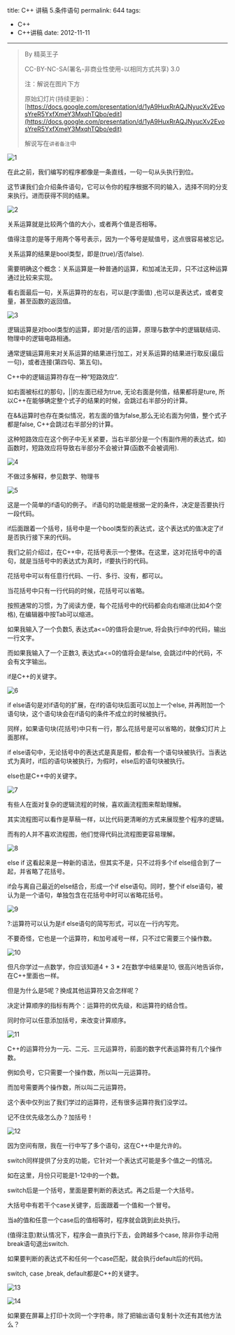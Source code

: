 title: C++ 讲稿 5.条件语句
permalink: 644
tags:
  - C++
  - C++讲稿
date: 2012-11-11
---

> By 精英王子
>
>   CC-BY-NC-SA(署名-非商业性使用-以相同方式共享) 3.0
>
> 注：解说在图片下方
>
> 原始幻灯片(持续更新)：[https://docs.google.com/presentation/d/1yA9HuxRrAQJNyucXv2EvosYreR5YxfXmeY3MxqhTQbo/edit](https://docs.google.com/presentation/d/1yA9HuxRrAQJNyucXv2EvosYreR5YxfXmeY3MxqhTQbo/edit)
>
>   解说写在`讲者备注`中

![1](http://i.minus.com/i2Xi8DKvPSa13.png)

在此之前，我们编写的程序都像是一条直线，一句一句从头执行到位。

这节课我们会介绍条件语句，它可以令你的程序根据不同的输入，选择不同的分支来执行。进而获得不同的结果。

![2](http://i.minus.com/iWpOhWEf2zz2q.png)

关系运算就是比较两个值的大小，或者两个值是否相等。

值得注意的是等于用两个等号表示，因为一个等号是赋值号，这点很容易被忘记。

关系运算的结果是bool类型，即是(true)/否(false).

需要明确这个概念：关系运算是一种普通的运算，和加减法无异，只不过这种运算通过比较来实现。

看右面最后一句，关系运算符的左右，可以是(字面值) ,也可以是表达式，或者变量，甚至函数的返回值。

![3](http://i.minus.com/ibwbbB29fQJ6ra.png)

逻辑运算是对bool类型的运算，即对是/否的运算，原理与数学中的逻辑联结词、物理中的逻辑电路相通。

通常逻辑运算用来对关系运算的结果进行加工，对关系运算的结果进行取反(最后一句)，或者连接(第四句、第五句)。

C++中的逻辑运算符存在一种“短路效应”.

如右面被标红的那句，||的左面已经为true, 无论右面是何值，结果都将是ture, 所以C++在能够确定整个式子的结果的时候，会跳过右半部分的计算。

在&amp;&amp;运算时也存在类似情况，若左面的值为false,那么无论右面为何值，整个式子都是false, C++会跳过右半部分的计算。

这种短路效应在这个例子中无关紧要，当右半部分是一个(有副作用的表达式，如)函数时，短路效应将导致右半部分不会被计算(函数不会被调用).

![4](http://i.minus.com/ie7xWniMuoiSr.png)

不做过多解释，参见数学、物理书

![5](http://i.minus.com/i5XlXwDEjlF7A.png)

这是一个简单的if语句的例子。
if语句的功能是根据一定的条件，决定是否要执行一段代码。

if后面跟着一个括号，括号中是一个bool类型的表达式，这个表达式的值决定了if是否执行接下来的代码。

我们之前介绍过，在C++中，花括号表示一个整体。在这里，这对花括号中的语句，就是当括号中的表达式为真时，if要执行的代码。

花括号中可以有任意行代码、一行、多行、没有，都可以。

当花括号中只有一行代码的时候，花括号可以省略。

按照通常的习惯，为了阅读方便，每个花括号中的代码都会向右缩进(比如4个空格), 在编辑器中按Tab可以缩进。

如果我输入了一个负数5, 表达式a&lt;=0的值将会是true, 将会执行if中的代码，输出一行文字。

而如果我输入了一个正数3, 表达式a&lt;=0的值将会是false, 会跳过if中的代码，不会有文字输出。

if是C++的关键字。

![6](http://i.minus.com/itecfai5SoV5W.png)

if else语句是对if语句的扩展，在if的语句块后面可以加上一个else, 并再附加一个语句块，这个语句块会在if语句的条件不成立的时候被执行。

同样，如果语句块(花括号)中只有一行，那么花括号是可以省略的，就像幻灯片上面那样。

if else语句中，无论括号中的表达式是真是假，都会有一个语句块被执行。当表达式为真时，if后的语句块被执行，为假时，else后的语句块被执行。

else也是C++中的关键字。

![7](http://i.minus.com/iJCvCu27anwRa.png)

有些人在面对复杂的逻辑流程的时候，喜欢画流程图来帮助理解。

其实流程图可以看作是草稿一样，以比代码更清晰的方式来展现整个程序的逻辑。

而有的人并不喜欢流程图，他们觉得代码比流程图更容易理解。

![8](http://i.minus.com/i1fCI3mIYYIKa.png)

else if 这看起来是一种新的语法，但其实不是，只不过将多个if else组合到了一起，并省略了花括号。

if会与离自己最近的else结合，形成一个if else语句。同时，整个if else语句，被认为是一个语句，单独包含在花括号中时可以省略花括号。

![9](http://i.minus.com/iQYO43z891Pmz.png)

?:运算符可以认为是if else语句的简写形式，可以在一行内写完。

不要奇怪，它也是一个运算符，和加号减号一样，只不过它需要三个操作数。

![10](http://i.minus.com/ibjvVAuzVtT4c1.png)

但凡你学过一点数学，你应该知道4 + 3 * 2在数学中结果是10, 很高兴地告诉你，在C++里面也一样。

但是为什么是5呢？换成其他运算符又会怎样呢？

决定计算顺序的指标有两个：运算符的优先级，和运算符的结合性。

同时你可以任意添加括号，来改变计算顺序。

![11](http://i.minus.com/iY2Zwmd14bKI6.png)

C++的运算符分为一元、二元、三元运算符，前面的数字代表运算符有几个操作数。

例如负号，它只需要一个操作数，所以叫一元运算符。

而加号需要两个操作数，所以叫二元运算符。

这个表中仅列出了我们学过的运算符，还有很多运算符我们没学过。

记不住优先级怎么办？加括号！

![12](http://i.minus.com/iGS7JEX26kNMW.png)

因为空间有限，我在一行中写了多个语句，这在C++中是允许的。

switch同样提供了分支的功能，它针对一个表达式可能是多个值之一的情况。

如在这里，月份只可能是1-12中的一个数。

switch后是一个括号，里面是要判断的表达式。再之后是一个大括号。

大括号中有若干个case关键字，后面跟着一个值和一个冒号。

当a的值和任意一个case后的值相等时，程序就会跳到此处执行。

(值得注意)默认情况下，程序会一直执行下去，会跨越多个case, 除非你手动用break语句退出switch.

如果要判断的表达式不和任何一个case匹配，就会执行default后的代码。

switch, case ,break, default都是C++的关键字。

![13](http://i.minus.com/i0v2a3J5qAoPZ.png)

![14](http://i.minus.com/ibb3YiJ2KP0F2l.png)

如果要在屏幕上打印十次同一个字符串，除了把输出语句复制十次还有其他方法么？
